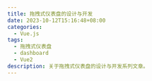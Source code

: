 ```yaml
---
title: 拖拽式仪表盘的设计与开发
date: 2023-10-12T15:16:48+08:00
categories:
  - Vue.js
tags:
  - 拖拽式仪表盘
  - dashboard
  - Vue2
description: 关于拖拽式仪表盘的设计与开发系列文章。
---
```


